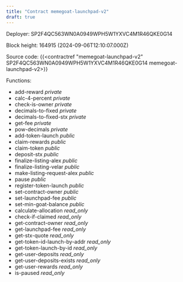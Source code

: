 ```yaml
---
title: "Contract memegoat-launchpad-v2"
draft: true
---
```

Deployer: SP2F4QC563WN0A0949WPH5W1YXVC4M1R46QKE0G14


 



Block height: 164915 (2024-09-06T12:10:07.000Z)

Source code: {{<contractref "memegoat-launchpad-v2" SP2F4QC563WN0A0949WPH5W1YXVC4M1R46QKE0G14 memegoat-launchpad-v2>}}

Functions:

* add-reward _private_
* calc-4-percent _private_
* check-is-owner _private_
* decimals-to-fixed _private_
* decimals-to-fixed-stx _private_
* get-fee _private_
* pow-decimals _private_
* add-token-launch _public_
* claim-rewards _public_
* claim-token _public_
* deposit-stx _public_
* finalize-listing-alex _public_
* finalize-listing-velar _public_
* make-listing-request-alex _public_
* pause _public_
* register-token-launch _public_
* set-contract-owner _public_
* set-launchpad-fee _public_
* set-min-goat-balance _public_
* calculate-allocation _read_only_
* check-if-claimed _read_only_
* get-contract-owner _read_only_
* get-launchpad-fee _read_only_
* get-stx-quote _read_only_
* get-token-id-launch-by-addr _read_only_
* get-token-launch-by-id _read_only_
* get-user-deposits _read_only_
* get-user-deposits-exists _read_only_
* get-user-rewards _read_only_
* is-paused _read_only_

